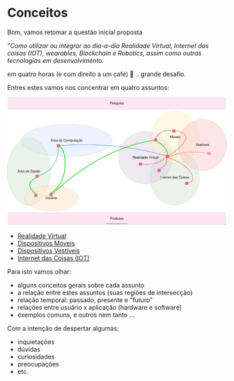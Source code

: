 # Conceitos

Bom, vamos retomar a questão inicial proposta  

  *"Como utilizar ou integrar ao dia-a-dia Realidade Virtual, Internet das coisas (IOT), wearables, Blockchain e Robotics, assim como outras tecnologias em desenvolvimento.*  

em quatro horas (e com direito a um café) 🙁 .. grande desafio.  

Entres estes vamos nos concentrar em quatro assuntos:

![Conceitos](areas.drawio.svg "conceitos")  

- [Realidade Virtual](RealidadeVirtual.md "Conceitos sobre Realidade Virtual")  
- [Dispositivos Móveis](DispositivosMoveis.md "Conceitos sobre Dispositivos Móveis")  
- [Dispositivos Vestíveis](DispositivosVestiveis.md "Conceitos sobre Dispositivos Vestíveis")  
- [Internet das Coisas (IOT)](InternetDasCoisas.md "Conceitos sobre Internet das Coisas")  

Para isto vamos olhar:  

- alguns conceitos gerais sobre cada assunto  
- a relação entre estes assuntos (suas regiões de intersecção)  
- relação temporal: passado, presente e "futuro"  
- relações entre usuário x aplicação (hardware e software)  
- exemplos comuns, e outros nem tanto ...  

Com a intenção de despertar algumas:

- inquietações  
- dúvidas
- curiosidades
- preocupações
- etc.
